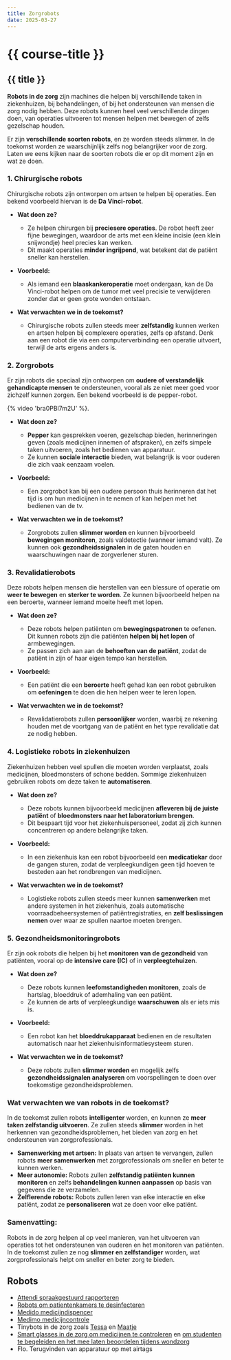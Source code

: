 ```yaml
---
title: Zorgrobots
date: 2025-03-27
---
```


# {{ course-title }}

## {{ title }}

**Robots in de zorg** zijn machines die helpen bij verschillende taken in ziekenhuizen, bij behandelingen, of bij het ondersteunen van mensen die zorg nodig hebben. Deze robots kunnen heel veel verschillende dingen doen, van operaties uitvoeren tot mensen helpen met bewegen of zelfs gezelschap houden.

Er zijn **verschillende soorten robots**, en ze worden steeds slimmer. In de toekomst worden ze waarschijnlijk zelfs nog belangrijker voor de zorg. Laten we eens kijken naar de soorten robots die er op dit moment zijn en wat ze doen.

### 1. **Chirurgische robots**
Chirurgische robots zijn ontworpen om artsen te helpen bij operaties. Een bekend voorbeeld hiervan is de **Da Vinci-robot**.

- **Wat doen ze?**
  - Ze helpen chirurgen bij **preciesere operaties**. De robot heeft zeer fijne bewegingen, waardoor de arts met een kleine incisie (een klein snijwondje) heel precies kan werken.
  - Dit maakt operaties **minder ingrijpend**, wat betekent dat de patiënt sneller kan herstellen.
  
- **Voorbeeld:**
  - Als iemand een **blaaskankeroperatie** moet ondergaan, kan de Da Vinci-robot helpen om de tumor met veel precisie te verwijderen zonder dat er geen grote wonden ontstaan.

- **Wat verwachten we in de toekomst?**
  - Chirurgische robots zullen steeds meer **zelfstandig** kunnen werken en artsen helpen bij complexere operaties, zelfs op afstand. Denk aan een robot die via een computerverbinding een operatie uitvoert, terwijl de arts ergens anders is.

### 2. **Zorgrobots**
Er zijn robots die speciaal zijn ontworpen om **oudere of verstandelijk gehandicapte mensen** te ondersteunen, vooral als ze niet meer goed voor zichzelf kunnen zorgen. Een bekend voorbeeld is de pepper-robot.

{% video 'bra0PBl7m2U' %}.

- **Wat doen ze?**
  - **Pepper** kan gesprekken voeren, gezelschap bieden, herinneringen geven (zoals medicijnen innemen of afspraken), en zelfs simpele taken uitvoeren, zoals het bedienen van apparatuur.
  - Ze kunnen **sociale interactie** bieden, wat belangrijk is voor ouderen die zich vaak eenzaam voelen.
  
- **Voorbeeld:**
  - Een zorgrobot kan bij een oudere persoon thuis herinneren dat het tijd is om hun medicijnen in te nemen of kan helpen met het bedienen van de tv.

- **Wat verwachten we in de toekomst?**
  - Zorgrobots zullen **slimmer worden** en kunnen bijvoorbeeld **bewegingen monitoren**, zoals valdetectie (wanneer iemand valt). Ze kunnen ook **gezondheidssignalen** in de gaten houden en waarschuwingen naar de zorgverlener sturen.

### 3. **Revalidatierobots**
Deze robots helpen mensen die herstellen van een blessure of operatie om **weer te bewegen** en **sterker te worden**. Ze kunnen bijvoorbeeld helpen na een beroerte, wanneer iemand moeite heeft met lopen.

- **Wat doen ze?**
  - Deze robots helpen patiënten om **bewegingspatronen** te oefenen. Dit kunnen robots zijn die patiënten **helpen bij het lopen** of armbewegingen.
  - Ze passen zich aan aan de **behoeften van de patiënt**, zodat de patiënt in zijn of haar eigen tempo kan herstellen.

- **Voorbeeld:**
  - Een patiënt die een **beroerte** heeft gehad kan een robot gebruiken om **oefeningen** te doen die hen helpen weer te leren lopen.

- **Wat verwachten we in de toekomst?**
  - Revalidatierobots zullen **persoonlijker** worden, waarbij ze rekening houden met de voortgang van de patiënt en het type revalidatie dat ze nodig hebben.

### 4. **Logistieke robots in ziekenhuizen**
Ziekenhuizen hebben veel spullen die moeten worden verplaatst, zoals medicijnen, bloedmonsters of schone bedden. Sommige ziekenhuizen gebruiken robots om deze taken te **automatiseren**.

- **Wat doen ze?**
  - Deze robots kunnen bijvoorbeeld medicijnen **afleveren bij de juiste patiënt** of **bloedmonsters naar het laboratorium brengen**.
  - Dit bespaart tijd voor het ziekenhuispersoneel, zodat zij zich kunnen concentreren op andere belangrijke taken.

- **Voorbeeld:**
  - In een ziekenhuis kan een robot bijvoorbeeld een **medicatiekar** door de gangen sturen, zodat de verpleegkundigen geen tijd hoeven te besteden aan het rondbrengen van medicijnen.

- **Wat verwachten we in de toekomst?**
  - Logistieke robots zullen steeds meer kunnen **samenwerken** met andere systemen in het ziekenhuis, zoals automatische voorraadbeheersystemen of patiëntregistraties, en **zelf beslissingen nemen** over waar ze spullen naartoe moeten brengen.

### 5. **Gezondheidsmonitoringrobots**
Er zijn ook robots die helpen bij het **monitoren van de gezondheid** van patiënten, vooral op de **intensive care (IC)** of in **verpleegtehuizen**.

- **Wat doen ze?**
  - Deze robots kunnen **leefomstandigheden monitoren**, zoals de hartslag, bloeddruk of ademhaling van een patiënt.
  - Ze kunnen de arts of verpleegkundige **waarschuwen** als er iets mis is.

- **Voorbeeld:**
  - Een robot kan het **bloeddrukapparaat** bedienen en de resultaten automatisch naar het ziekenhuisinformatiesysteem sturen.

- **Wat verwachten we in de toekomst?**
  - Deze robots zullen **slimmer worden** en mogelijk zelfs **gezondheidssignalen analyseren** om voorspellingen te doen over toekomstige gezondheidsproblemen.

### Wat verwachten we van robots in de toekomst?
In de toekomst zullen robots **intelligenter** worden, en kunnen ze **meer taken zelfstandig uitvoeren**. Ze zullen steeds **slimmer** worden in het herkennen van gezondheidsproblemen, het bieden van zorg en het ondersteunen van zorgprofessionals.

- **Samenwerking met artsen:** In plaats van artsen te vervangen, zullen robots **meer samenwerken** met zorgprofessionals om sneller en beter te kunnen werken.
- **Meer autonomie:** Robots zullen **zelfstandig patiënten kunnen monitoren** en zelfs **behandelingen kunnen aanpassen** op basis van gegevens die ze verzamelen.
- **Zelflerende robots:** Robots zullen leren van elke interactie en elke patiënt, zodat ze **personaliseren** wat ze doen voor elke patiënt.

### Samenvatting:
Robots in de zorg helpen al op veel manieren, van het uitvoeren van operaties tot het ondersteunen van ouderen en het monitoren van patiënten. In de toekomst zullen ze nog **slimmer en zelfstandiger** worden, wat zorgprofessionals helpt om sneller en beter zorg te bieden.

## Robots
* [Attendi spraakgestuurd rapporteren](https://www.youtube.com/watch?v=UDV_Kohol5k)
* [Robots om patientenkamers te desinfecteren](https://www.zorgsaam.org/over-ons/nieuws/4161/#:~:text=Ziekenhuis%20ZorgSaam%20test%20robot%20schoonmakers,robots%20dit%20jaar%20nog%20ingevoerd.)
* [Medido medicijndispencer](https://www.youtube.com/watch?v=fvgMWNnyIHQ)
* [Medimo medicijncontrole](https://www.youtube.com/watch?v=JAY_DzwWF2I)
* Tinybots in de zorg zoals [Tessa](https://www.youtube.com/watch?v=8Q-5Z8IbaRk&t=11s) en [Maatje](https://www.youtube.com/watch?v=rkWAoGQ1fx4&t=1s)
* [Smart glasses in de zorg om medicijnen te controleren](https://www.youtube.com/watch?v=_5JQ_QWy0NE) en [om studenten te begeleiden en het mee laten beoordelen tijdens wondzorg](https://www.youtube.com/watch?v=PFpZsSf3FgY)
* Flo. Terugvinden van apparatuur op met airtags